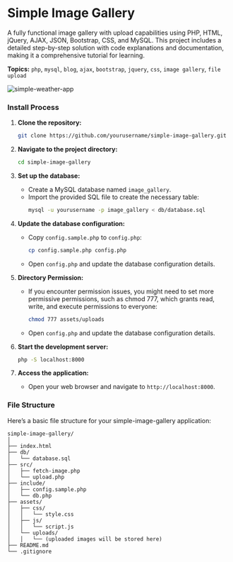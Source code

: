 # Simple Image Gallery
A fully functional image gallery with upload capabilities using PHP, HTML, jQuery, AJAX, JSON, Bootstrap, CSS, and MySQL. This project includes a detailed step-by-step solution with code explanations and documentation, making it a comprehensive tutorial for learning.

**Topics:** `php`, `mysql`, `blog`, `ajax`, `bootstrap`, `jquery`, `css`, `image gallery`, `file upload`

![simple-weather-app](./assets/images/simple-blog-platform.png)

### Install Process

1. **Clone the repository:**
   ```sh
   git clone https://github.com/yourusername/simple-image-gallery.git
   ```

2. **Navigate to the project directory:**
   ```sh
   cd simple-image-gallery
   ```

3. **Set up the database:**
   - Create a MySQL database named `image_gallery`.
   - Import the provided SQL file to create the necessary table:
     ```sh
     mysql -u yourusername -p image_gallery < db/database.sql
     ```

4. **Update the database configuration:**
   - Copy `config.sample.php` to `config.php`:
      ```sh
      cp config.sample.php config.php
      ```
   - Open `config.php` and update the database configuration details.

5. **Directory Permission:**
   - If you encounter permission issues, you might need to set more permissive permissions, such as chmod 777, which grants read, write, and execute permissions to everyone:
      ```sh
      chmod 777 assets/uploads
      ```
   - Open `config.php` and update the database configuration details.

6. **Start the development server:**
   ```sh
   php -S localhost:8000
   ```

7. **Access the application:**
   - Open your web browser and navigate to `http://localhost:8000`.


### File Structure

Here’s a basic file structure for your simple-image-gallery application:

```
simple-image-gallery/
│
├── index.html
├── db/
│   └── database.sql
├── src/
│   ├── fetch-image.php
│   └── upload.php
├── include/
│   ├── config.sample.php
│   └── db.php
├── assets/
│   ├── css/
│   │   └── style.css
│   ├── js/
│   │   └── script.js
│   └── uploads/
│   │   └── (uploaded images will be stored here)
├── README.md
└── .gitignore
```